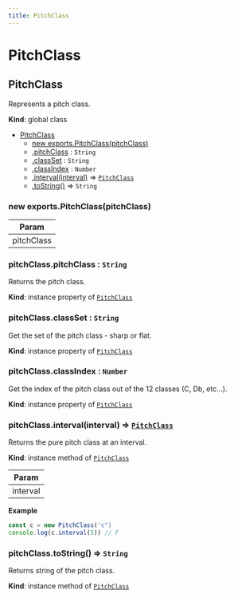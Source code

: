 ```yaml
---
title: PitchClass
---
```


# PitchClass

<a name="PitchClass"></a>

## PitchClass
Represents a pitch class.

**Kind**: global class  

* [PitchClass](#PitchClass)
    * [new exports.PitchClass(pitchClass)](#new_PitchClass_new)
    * [.pitchClass](#PitchClass+pitchClass) : <code>String</code>
    * [.classSet](#PitchClass+classSet) : <code>String</code>
    * [.classIndex](#PitchClass+classIndex) : <code>Number</code>
    * [.interval(interval)](#PitchClass+interval) ⇒ [<code>PitchClass</code>](#PitchClass)
    * [.toString()](#PitchClass+toString) ⇒ <code>String</code>

<a name="new_PitchClass_new"></a>

### new exports.PitchClass(pitchClass)

| Param |
| --- |
| pitchClass | 

<a name="PitchClass+pitchClass"></a>

### pitchClass.pitchClass : <code>String</code>
Returns the pitch class.

**Kind**: instance property of [<code>PitchClass</code>](#PitchClass)  
<a name="PitchClass+classSet"></a>

### pitchClass.classSet : <code>String</code>
Get the set of the pitch class - sharp or flat.

**Kind**: instance property of [<code>PitchClass</code>](#PitchClass)  
<a name="PitchClass+classIndex"></a>

### pitchClass.classIndex : <code>Number</code>
Get the index of the pitch class out of the 12 classes (C, Db, etc...).

**Kind**: instance property of [<code>PitchClass</code>](#PitchClass)  
<a name="PitchClass+interval"></a>

### pitchClass.interval(interval) ⇒ [<code>PitchClass</code>](#PitchClass)
Returns the pure pitch class at an interval.

**Kind**: instance method of [<code>PitchClass</code>](#PitchClass)  

| Param |
| --- |
| interval | 

**Example**  
```js
const c = new PitchClass('c")
console.log(c.interval(5)) // F
```
<a name="PitchClass+toString"></a>

### pitchClass.toString() ⇒ <code>String</code>
Returns string of the pitch class.

**Kind**: instance method of [<code>PitchClass</code>](#PitchClass)  
